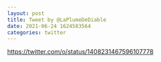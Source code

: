 ```yaml
--- 
layout: post 
title: Tweet by @LaPlumeDeDiable 
date: 2021-06-24 1624583564 
categories: twitter 
--- 
```

https://twitter.com/o/status/1408231467596107778